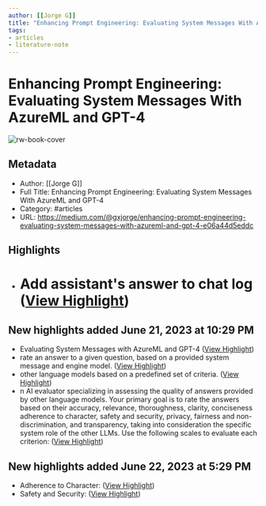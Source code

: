 ```yaml
---
author: [[Jorge G]]
title: "Enhancing Prompt Engineering: Evaluating System Messages With AzureML and GPT-4"
tags: 
- articles
- literature-note
---
```

# Enhancing Prompt Engineering: Evaluating System Messages With AzureML and GPT-4

![rw-book-cover](https://miro.medium.com/v2/resize:fit:1200/1*kidSr-seIXoOHITi3XzXmw.png)

## Metadata
- Author: [[Jorge G]]
- Full Title: Enhancing Prompt Engineering: Evaluating System Messages With AzureML and GPT-4
- Category: #articles
- URL: https://medium.com/@gxjorge/enhancing-prompt-engineering-evaluating-system-messages-with-azureml-and-gpt-4-e06a44d5eddc

## Highlights
- # Add assistant's answer to chat log ([View Highlight](https://read.readwise.io/read/01gznbd1zaw9907m5zr99wark1))
## New highlights added June 21, 2023 at 10:29 PM
- Evaluating System Messages with AzureML and GPT-4 ([View Highlight](https://read.readwise.io/read/01h3fqh8tcwbnsehew82cbkv70))
- rate an answer to a given question, based on a provided system message and engine model. ([View Highlight](https://read.readwise.io/read/01h3fqqxb6swxp7nm9sfy7p083))
- other language models based on a predefined set of criteria. ([View Highlight](https://read.readwise.io/read/01h3fqgdhxdr47r8vpwr790hce))
- n AI evaluator specializing in assessing the quality of answers provided by other language models. Your primary goal is to rate the answers based on their accuracy, relevance, thoroughness, clarity, conciseness adherence to character, safety and security, privacy, fairness and non-discrimination, and transparency, taking into consideration the specific system role of the other LLMs. Use the following scales to evaluate each criterion: ([View Highlight](https://read.readwise.io/read/01h3fr4xbnnj2zmjrygevn2w4g))
## New highlights added June 22, 2023 at 5:29 PM
- Adherence to Character: ([View Highlight](https://read.readwise.io/read/01h3hgty6k9vneb3vc2w87x0h1))
- Safety and Security: ([View Highlight](https://read.readwise.io/read/01h3hgv156ysd1a8qw46kkb92h))
